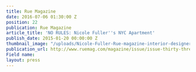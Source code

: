 ```yaml
---
title: Rue Magazine
date: 2016-07-06 01:30:00 Z
position: 22
publication: Rue Magazine
article_title: 'NO RULES: Nicole Fuller''s NYC Apartment'
publish_date: 2015-01-20 00:00:00 Z
thumbnail_image: "/uploads/Nicole-Fuller-Rue-magazine-interior-designer-bio-41a83d.jpg"
publication_url: http://www.ruemag.com/magazine/issue/issue-thirty-three#66
Field name: 
layout: press
---
```


